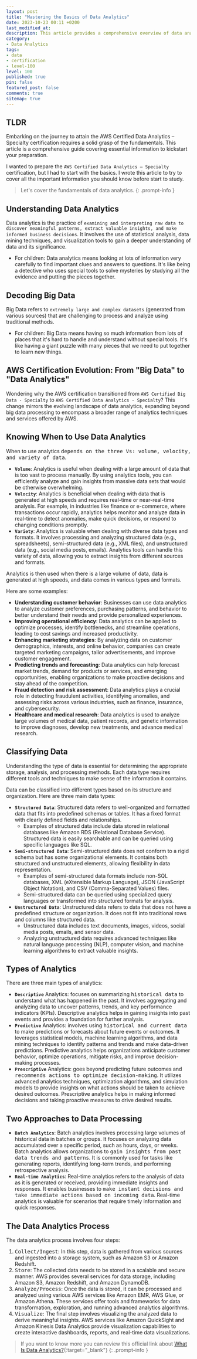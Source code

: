 ```yaml
---
layout: post
title: "Mastering the Basics of Data Analytics"
date: 2023-10-23 00:11 +0200
last_modified_at:
description: This article provides a comprehensive overview of data analytics, including its fundamentals, different types, and applications
category:
- Data Analytics
tags:
- data
- certification
- level-100
level: 100
published: true
pin: false
featured_post: false
comments: true
sitemap: true
---
```


## TLDR

Embarking on the journey to attain the AWS Certified Data Analytics – Specialty certification requires a solid grasp of the fundamentals. This article is a comprehensive guide covering essential information to kickstart your preparation.

I wanted to prepare the `AWS Certified Data Analytics – Specialty` certification, but I had to start with the basics. I wrote this article to try to cover all the important information you should know before start to study.

> Let's cover the fundamentals of data analytics.
{: .prompt-info }

## Understanding Data Analytics

Data analytics is the practice of `examining and interpreting raw data to discover meaningful patterns, extract valuable insights, and make informed business decisions`. It involves the use of statistical analysis, data mining techniques, and visualization tools to gain a deeper understanding of data and its significance.

- For children: Data analytics means looking at lots of information very carefully to find important clues and answers to questions. It's like being a detective who uses special tools to solve mysteries by studying all the evidence and putting the pieces together.

## Decoding Big Data

Big Data refers to `extremely large and complex datasets` (generated from various sources) that are challenging to process and analyze using traditional methods.

- For children: Big Data means having so much information from lots of places that it's hard to handle and understand without special tools. It's like having a giant puzzle with many pieces that we need to put together to learn new things.

## AWS Certification Evolution: From "Big Data" to "Data Analytics"

Wondering why the AWS certification transitioned from `AWS Certified Big Data - Specialty` to `AWS Certified Data Analytics - Specialty`? This change mirrors the evolving landscape of data analytics, expanding beyond big data processing to encompass a broader range of analytics techniques and services offered by AWS.

## Knowing When to Use Data Analytics

When to use analytics <kbd>depends on the three Vs: volume, velocity, and variety of data</kbd>.

- **`Volume`**: Analytics is useful when dealing with a large amount of data that is too vast to process manually. By using analytics tools, you can efficiently analyze and gain insights from massive data sets that would be otherwise overwhelming.
- **`Velocity`**: Analytics is beneficial when dealing with data that is generated at high speeds and requires real-time or near-real-time analysis. For example, in industries like finance or e-commerce, where transactions occur rapidly, analytics helps monitor and analyze data in real-time to detect anomalies, make quick decisions, or respond to changing conditions promptly.
- **`Variety`**: Analytics is valuable when dealing with diverse data types and formats. It involves processing and analyzing structured data (e.g., spreadsheets), semi-structured data (e.g., XML files), and unstructured data (e.g., social media posts, emails). Analytics tools can handle this variety of data, allowing you to extract insights from different sources and formats.

Analytics is then used when there is a large volume of data, data is generated at high speeds, and data comes in various types and formats. 

Here are some examples:

- **Understanding customer behavior**: Businesses can use data analytics to analyze customer preferences, purchasing patterns, and behavior to better understand their needs and provide personalized experiences.
- **Improving operational efficiency**: Data analytics can be applied to optimize processes, identify bottlenecks, and streamline operations, leading to cost savings and increased productivity.
- **Enhancing marketing strategies**: By analyzing data on customer demographics, interests, and online behavior, companies can create targeted marketing campaigns, tailor advertisements, and improve customer engagement.
- **Predicting trends and forecasting**: Data analytics can help forecast market trends, demand for products or services, and emerging opportunities, enabling organizations to make proactive decisions and stay ahead of the competition.
- **Fraud detection and risk assessment**: Data analytics plays a crucial role in detecting fraudulent activities, identifying anomalies, and assessing risks across various industries, such as finance, insurance, and cybersecurity.
- **Healthcare and medical research**: Data analytics is used to analyze large volumes of medical data, patient records, and genetic information to improve diagnoses, develop new treatments, and advance medical research.

## Classifying Data

Understanding the type of data is essential for determining the appropriate storage, analysis, and processing methods. Each data type requires different tools and techniques to make sense of the information it contains.

Data can be classified into different types based on its structure and organization. Here are three main data types:

- **`Structured Data`**: Structured data refers to well-organized and formatted data that fits into predefined schemas or tables. It has a fixed format with clearly defined fields and relationships. 
  - Examples of structured data include data stored in relational databases like Amazon RDS (Relational Database Service). Structured data is easily searchable and can be queried using specific languages like SQL.
- **`Semi-structured Data`**: Semi-structured data does not conform to a rigid schema but has some organizational elements. It contains both structured and unstructured elements, allowing flexibility in data representation. 
  - Examples of semi-structured data formats include non-SQL databases, XML (eXtensible Markup Language), JSON (JavaScript Object Notation), and CSV (Comma-Separated Values) files. 
  - Semi-structured data can be queried using specialized query languages or transformed into structured formats for analysis.
- **`Unstructured Data`**: Unstructured data refers to data that does not have a predefined structure or organization. It does not fit into traditional rows and columns like structured data. 
  - Unstructured data includes text documents, images, videos, social media posts, emails, and sensor data. 
  - Analyzing unstructured data requires advanced techniques like natural language processing (NLP), computer vision, and machine learning algorithms to extract valuable insights.

## Types of Analytics

There are three main types of analytics:

- **`Descriptive`** Analytics: focuses on summarizing <kbd>historical data</kbd> to understand what has happened in the past. It involves aggregating and analyzing data to uncover patterns, trends, and key performance indicators (KPIs). Descriptive analytics helps in gaining insights into past events and provides a foundation for further analysis.
- **`Predictive`** Analytics: involves using <kbd>historical and current data</kbd> to make predictions or forecasts about future events or outcomes. It leverages statistical models, machine learning algorithms, and data mining techniques to identify patterns and trends and make data-driven predictions. Predictive analytics helps organizations anticipate customer behavior, optimize operations, mitigate risks, and improve decision-making processes.
- **`Prescriptive`** Analytics: goes beyond predicting future outcomes and <kbd>recommends actions to optimize decision-making</kbd>. It utilizes advanced analytics techniques, optimization algorithms, and simulation models to provide insights on what actions should be taken to achieve desired outcomes. Prescriptive analytics helps in making informed decisions and taking proactive measures to drive desired results.

## Two Approaches to Data Processing

- **`Batch Analytics`**: Batch analytics involves processing large volumes of historical data in batches or groups. It focuses on analyzing data accumulated over a specific period, such as hours, days, or weeks. Batch analytics allows organizations to <kbd>gain insights from past data trends and patterns</kbd>. It is commonly used for tasks like generating reports, identifying long-term trends, and performing retrospective analysis.
- **`Real-time Analytics`**: Real-time analytics refers to the analysis of data as it is generated or received, providing immediate insights and responses. It enables businesses to <kbd>make instant decisions and take immediate actions based on incoming data</kbd>. Real-time analytics is valuable for scenarios that require timely information and quick responses.

## The Data Analytics Process

The data analytics process involves four steps:

1. <kbd>Collect/Ingest</kbd>: In this step, data is gathered from various sources and ingested into a storage system, such as Amazon S3 or Amazon Redshift.
2. <kbd>Store</kbd>: The collected data needs to be stored in a scalable and secure manner. AWS provides several services for data storage, including Amazon S3, Amazon Redshift, and Amazon DynamoDB.
3. <kbd>Analyze/Process</kbd>: Once the data is stored, it can be processed and analyzed using various AWS services like Amazon EMR, AWS Glue, or Amazon Athena. These services offer tools and frameworks for data transformation, exploration, and running advanced analytics algorithms.
4. <kbd>Visualize</kbd>: The final step involves visualizing the analyzed data to derive meaningful insights. AWS services like Amazon QuickSight and Amazon Kinesis Data Analytics provide visualization capabilities to create interactive dashboards, reports, and real-time data visualizations.

> If you want to know more you can review this official link about [What Is Data Analytics?](https://aws.amazon.com/what-is/data-analytics/){:target="_blank"}
{: .prompt-info }
